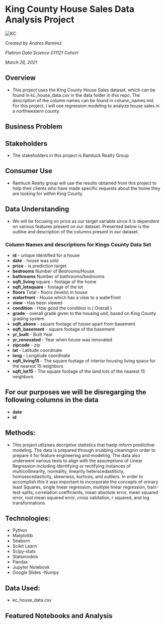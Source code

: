 # King County House Sales Data Analysis Project
![KC](https://user-images.githubusercontent.com/74560236/112411481-9a0d6a00-8ce2-11eb-95a3-9f3aa482e987.jpg)

*Created by Andres Ramirez*

*Flatiron Data Science 011121 Cohort*

*March 26, 2021*

## Overview
* This project uses the King County House Sales dataset, which can be found in kc_house_data.csv in the data folder in this repo. The description of the column names can be found in column_names.md. For this project, I will use regression modeling to analyze house sales in a northwestern county.

## Business Problem
## Stakeholders
* The stakeholders in this project is Ramtuck Realty Group
## Consumer Use
* Ramtuck Realty group will use the results obtained from this project to help their clients who have made specific requests about the home they are looking for within King County.
## Data Understanding
* We will be focusing on price as our target variable since it is dependent on various features present on our dataset. Presented below is the outline and description of the columns present in our dataset.

### Column Names and descriptions for Kings County Data Set
* **id** - unique identified for a house
* **date** - house was sold
* **price** - is prediction target
* **bedrooms** Number of Bedrooms/House
* **bathrooms** Number of bathrooms/bedrooms
* **sqft_living** square - footage of the home
* **sqft_lotsquare** - footage of the lot
* **floors** Total - floors (levels) in house
* **waterfront** - House which has a view to a waterfront
* **view** - Has been viewed
* **condition** - How good the condition is ( Overall )
* **grade** - overall grade given to the housing unit, based on King County grading system
* **sqft_above** - square footage of house apart from basement
* **sqft_basement** - square footage of the basement
* **yr_built** - Built Year
* **yr_renovated** - Year when house was renovated
* **zipcode** - zip
* **lat** - Latitude coordinate
* **long** - Longitude coordinate
* **sqft_living15** - The square footage of interior housing living space for the nearest 15 neighbors
* **sqft_lot15** - The square footage of the land lots of the nearest 15 neighbors

## For our purposes we will be disregarging the following columns in the data

* **date**
* **id**


## Methods:
* This project utlizises decriptive statistics that haelp inform predicitive modeling. The data is prepared through srubbing cleaningnin order to prepare it for feature engineering and modeling. The data also underwent various tests to align with the assumptions of Linear Regression including identifying or rectifying instances of multicollinearity, normality, linearity heterscedastiticty, homoescedasticity, skewness, kurtosis, and outliers.  In order to accomplish this it was important to incorporate the concepts of orinary least Squares, single linear regression, multiple linear regression, train-test-splits, correlation coefficients, mean absolute error, mean squared error, root mean squared error, cross validation, r squared, and log transformations

## Technologies:
- Python
- Matplotlib
- Seaborn
- Scikit Learn
- Scipy-stats
- Statsmodels
- Pandas
- Jupyter Notebook
- Google Slides
-Numpy

## Data Used:
- kc_house_data.csv 



## Featured Notebooks and Analysis
